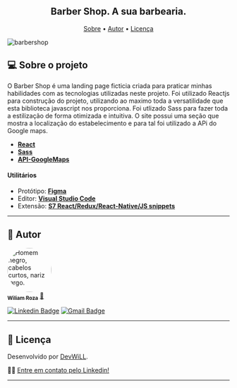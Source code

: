 <h2 align="center"> 
Barber Shop. A sua barbearia.
</h2>
<p align="center">
 <a href="#-sobre-o-projeto">Sobre</a> • 
 <a href="#-autor">Autor</a> • 
 <a href="#user-content--licença">Licença</a>
</p>

  ![barbershop](https://github.com/devfrontwill/Landing-page-BarberShop/assets/106280899/1ade7800-b214-4aac-b7f6-39ade12b2699)



## 💻 Sobre o projeto
  O Barber Shop é uma landing page ficticia criada para praticar minhas habilidades com as tecnologias utilizadas neste projeto. Foi utilizado Reactjs para construção do projeto, utilizando ao maximo toda a       versatilidade que esta biblioteca javascript nos proporciona. Foi utlizado Sass para fazer toda a estilização de forma otimizada e intuitiva.
  O site possui uma seção que mostra a localização do estabelecimento e para tal foi utilizado a APi do Google maps.





- **[React](https://reactnative.dev/](https://react.dev))**
- **[Sass](https://sass-lang.com/documentation/)**
- **[API-GoogleMaps](https://console.cloud.google.com/apis/library/maps-backend.googleapis.com?project=famous-charge-400919)**



#### **Utilitários**

- Protótipo: **[Figma](https://www.figma.com/file/6kiSdVqT1Dxs3uPgW2Psur/Landing-Page-Barber?type=design&node-id=0%3A1&mode=design&t=XxnkFp0h2WfED6Iu-1)** 
- Editor: **[Visual Studio Code](https://code.visualstudio.com/)**
- Extensão: **[S7 React/Redux/React-Native/JS snippets](https://marketplace.visualstudio.com/items?itemName=dsznajder.es7-react-js-snippets)**
---

## 🦸 Autor

<a href="https://www.instagram.com/wiliam.rozza/">
 <img style="border-radius: 50%;" src="https://avatars.githubusercontent.com/u/106280899?s=400&u=c99561d67e121d4546768802a0b8e93491c9775a&v=4" width="100px;" alt="Homem negro, cabelos curtos, nariz largo."/>
 <br />
 <sub><b>Wiliam Roza</b></sub></a> <a href="https://www.linkedin.com/in/devfrontwill/" title="Meu Perfil">🚀</a>
 <br />

[![Linkedin Badge](https://img.shields.io/badge/-WiliamRoza-blue?style=flat-square&logo=Linkedin&logoColor=white&link=https://www.linkedin.com/in/devfrontwill/)](https://www.linkedin.com/in/devfrontwill/)
[![Gmail Badge](https://img.shields.io/badge/-contato.devfrontwill@gmail.com-c14438?style=flat-square&logo=Gmail&logoColor=white&link=mailto:contato.devfrontwill@gmail.com)](mailto:contato.devfrontwill@gmail.com)

---

## 📝 Licença

Desenvolvido por [DevWiLL](https://github.com/devfrontwill).

👋🏽 [Entre em contato pelo Linkedin!](https://www.linkedin.com/in/devfrontwill/)

---
